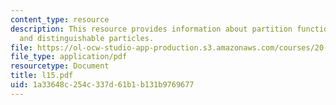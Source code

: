 ```yaml
---
content_type: resource
description: This resource provides information about partition functions for independent
  and distinguishable particles.
file: https://ol-ocw-studio-app-production.s3.amazonaws.com/courses/20-110j-thermodynamics-of-biomolecular-systems-fall-2005/1a33648c254c337d61b1b131b9769677_l15.pdf
file_type: application/pdf
resourcetype: Document
title: l15.pdf
uid: 1a33648c-254c-337d-61b1-b131b9769677
---
```

